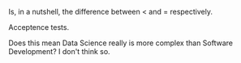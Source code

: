 Is, in a nutshell, the difference between < and = respectively.

Acceptence tests.

Does this mean Data Science really is more complex than Software Development? I don't think so.
